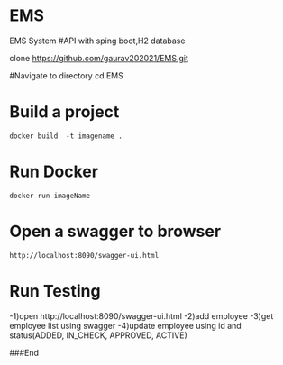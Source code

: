 # EMS
EMS System
#API with sping boot,H2 database

 clone  https://github.com/gaurav202021/EMS.git

#Navigate to directory
 cd EMS

# Build a project
	docker build  -t imagename .

# Run Docker
	docker run imageName
# Open a swagger to browser
	http://localhost:8090/swagger-ui.html

# Run Testing
 -1)open http://localhost:8090/swagger-ui.html
 -2)add employee
 -3)get employee list using swagger
 -4)update employee using id and status(ADDED,
	IN_CHECK,
	APPROVED,
	ACTIVE)
 

###End